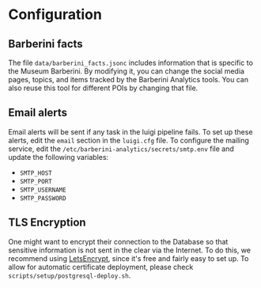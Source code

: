 # Configuration

## Barberini facts

The file `data/barberini_facts.jsonc` includes information that is specific to the Museum Barberini.
By modifying it, you can change the social media pages, topics, and items tracked by the Barberini Analytics tools.
You can also reuse this tool for different POIs by changing that file.

## Email alerts

Email alerts will be sent if any task in the luigi pipeline fails.
To set up these alerts, edit the `email` section in the `luigi.cfg` file.
To configure the mailing service, edit the `/etc/barberini-analytics/secrets/smtp.env` file and update the following variables:

- `SMTP_HOST`
- `SMTP_PORT`
- `SMTP_USERNAME`
- `SMTP_PASSWORD`

## TLS Encryption
One might want to encrypt their connection to the Database so that sensitive information is not sent in the clear via the Internet.
To do this, we recommend using [LetsEncrypt](https://letsencrypt.org/), since it's free and fairly easy to set up.
To allow for automatic certificate deployment, please check `scripts/setup/postgresql-deploy.sh`.
